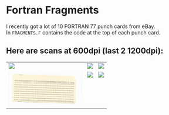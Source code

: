 # Fortran Fragments

I recently got a lot of 10 FORTRAN 77 punch cards from eBay. \
In `FRAGMENTS.F` contains the code at the top of each punch card.

## Here are scans at 600dpi (last 2 1200dpi):
<table>
  <tr>
    <td valign="top"><img src="./docs/001.jpg" width="200"></td>
    <td valign="top"><img src="./docs/002.jpg" width="200"></td>
    <td valign="top"><img src="./docs/003.jpg" width="200"></td>
  </tr>
  <tr>
    <td valign="top"><img src="./docs/004.jpg" width="200"></td>
    <td valign="top"><img src="./docs/005.jpg" width="200"></td>
    <td valign="top"><img src="./docs/006.jpg" width="200"></td>
  </tr>
</table>